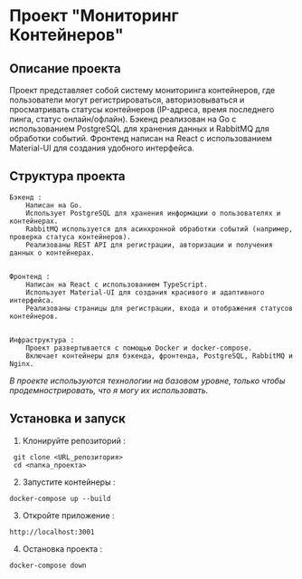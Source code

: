 

# Проект "Мониторинг Контейнеров" 
## Описание проекта 

Проект представляет собой систему мониторинга контейнеров, где пользователи могут регистрироваться, авторизовываться и просматривать статусы контейнеров (IP-адреса, время последнего пинга, статус онлайн/офлайн). Бэкенд реализован на Go с использованием PostgreSQL для хранения данных и RabbitMQ для обработки событий. Фронтенд написан на React с использованием Material-UI для создания удобного интерфейса. 
## Структура проекта 

    Бэкенд : 
        Написан на Go.
        Использует PostgreSQL для хранения информации о пользователях и контейнерах.
        RabbitMQ используется для асинхронной обработки событий (например, проверка статуса контейнеров).
        Реализованы REST API для регистрации, авторизации и получения данных о контейнерах.
         

    Фронтенд : 
        Написан на React с использованием TypeScript.
        Использует Material-UI для создания красивого и адаптивного интерфейса.
        Реализованы страницы для регистрации, входа и отображения статусов контейнеров.
         

    Инфраструктура : 
        Проект развертывается с помощью Docker и docker-compose.
        Включает контейнеры для бэкенда, фронтенда, PostgreSQL, RabbitMQ и Nginx.

*В проекте используются технологии на базовом уровне, только чтобы продемнострировать, что я могу их использовать.*
## Установка и запуск 

1. Клонируйте репозиторий :
```
 git clone <URL_репозитория>
 cd <папка_проекта>
```
2. Запустите контейнеры :
```
docker-compose up --build
```
3. Откройте приложение :
```
http://localhost:3001
```
4. Остановка проекта :
```
docker-compose down
```
     
